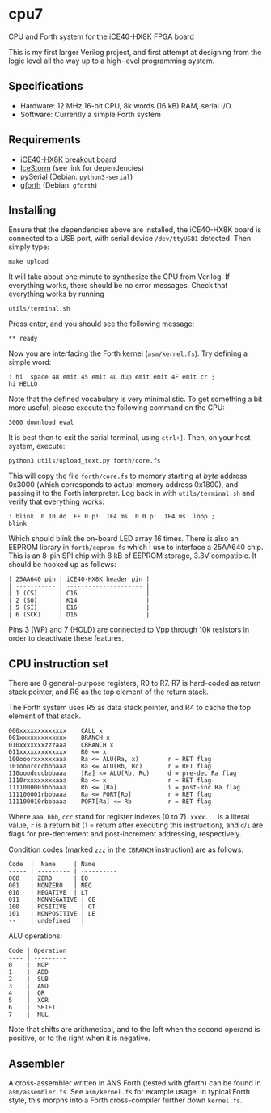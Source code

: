 # cpu7
CPU and Forth system for the iCE40-HX8K FPGA board

This is my first larger Verilog project, and first attempt at designing from
the logic level all the way up to a high-level programming system.

## Specifications

 * Hardware: 12 MHz 16-bit CPU, 8k words (16 kB) RAM, serial I/O.
 * Software: Currently a simple Forth system

## Requirements

 * [iCE40-HX8K breakout board](http://www.latticesemi.com/en/Products/DevelopmentBoardsAndKits/iCE40HX8KBreakoutBoard.aspx)
 * [IceStorm](http://www.clifford.at/icestorm/) (see link for dependencies)
 * [pySerial](https://pythonhosted.org/pyserial/) (Debian: `python3-serial`)
 * [gforth](https://www.gnu.org/software/gforth/) (Debian: `gforth`)

## Installing

Ensure that the dependencies above are installed, the iCE40-HX8K board is
connected to a USB port, with serial device `/dev/ttyUSB1` detected. Then
simply type:

    make upload

It will take about one minute to synthesize the CPU from Verilog. If
everything works, there should be no error messages. Check that everything
works by running

    utils/terminal.sh

Press enter, and you should see the following message:

    ** ready

Now you are interfacing the Forth kernel (`asm/kernel.fs`). Try defining a
simple word:

    : hi  space 48 emit 45 emit 4C dup emit emit 4F emit cr ;
    hi HELLO

Note that the defined vocabulary is very minimalistic. To get something a bit
more useful, please execute the following command on the CPU:

    3000 download eval

It is best then to exit the serial terminal, using `ctrl+]`. Then, on your
host system, execute:

    python3 utils/upload_text.py forth/core.fs 

This will copy the file `forth/core.fs` to memory starting at *byte* address
0x3000 (which corresponds to actual memory address 0x1800), and passing it to
the Forth interpreter. Log back in with `utils/terminal.sh` and verify that
everything works:

    : blink  0 10 do  FF 0 p!  1F4 ms  0 0 p!  1F4 ms  loop ;
    blink

Which should blink the on-board LED array 16 times. There is also an EEPROM
library in `forth/eeprom.fs` which I use to interface a 25AA640 chip.
This is an 8-pin SPI chip with 8 kB of EEPROM storage, 3.3V compatible.
It should be hooked up as follows:

    | 25AA640 pin | iCE40-HX8K header pin |
    | ----------- | --------------------- |
    | 1 (CS)      | C16                   |
    | 2 (SO)      | K14                   |
    | 5 (SI)      | E16                   |
    | 6 (SCK)     | D16                   |

Pins 3 (WP) and 7 (HOLD) are connected to Vpp through 10k resistors in order
to deactivate these features.

## CPU instruction set

There are 8 general-purpose registers, R0 to R7.
R7 is hard-coded as return stack pointer, and R6 as the top element of the
return stack.

The Forth system uses R5 as data stack pointer, and R4 to cache the top
element of that stack.

    000xxxxxxxxxxxxx    CALL x
    001xxxxxxxxxxxxx    BRANCH x
    010xxxxxxxzzzaaa    CBRANCH x
    011xxxxxxxxxxxxx    R0 <= x
    100ooorxxxxxxaaa    Ra <= ALU(Ra, x)        r = RET flag
    101ooorcccbbbaaa    Ra <= ALU(Rb, Rc)       r = RET flag
    110ooodcccbbbaaa    [Ra] <= ALU(Rb, Rc)     d = pre-dec Ra flag
    1110rxxxxxxxxaaa    Ra <= x                 r = RET flag
    111100000ibbbaaa    Rb <= [Ra]              i = post-inc Ra flag
    111100001rbbbaaa    Ra <= PORT[Rb]          r = RET flag
    111100010rbbbaaa    PORT[Ra] <= Rb          r = RET flag

Where `aaa`, `bbb`, `ccc` stand for register indexes (0 to 7). `xxxx...` is a
literal value, `r` is a return bit (1 = return after executing this
instruction), and `d`/`i` are flags for pre-decrement and post-increment
addressing, respectively.

Condition codes (marked `zzz` in the `CBRANCH` instruction) are as follows:

    Code  |  Name     | Name
    ----- | --------- | ----------
    000   | ZERO      | EQ
    001   | NONZERO   | NEQ
    010   | NEGATIVE  | LT
    011   | NONNEGATIVE | GE
    100   | POSITIVE    | GT
    101   | NONPOSITIVE | LE
    --    | undefined   |

ALU operations:

    Code | Operation
    ---- | ---------
    0    |  NOP
    1    |  ADD
    2    |  SUB
    3    |  AND
    4    |  OR
    5    |  XOR
    6    |  SHIFT
    7    |  MUL

Note that shifts are arithmetical, and to the left when the second operand is
positive, or to the right when it is negative.

## Assembler

A cross-assembler written in ANS Forth (tested with gforth) can be found in
`asm/assembler.fs`. See `asm/kernel.fs` for example usage. In typical Forth
style, this morphs into a Forth cross-compiler further down `kernel.fs`.

